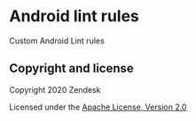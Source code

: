 # Android lint rules

Custom Android Lint rules

## Copyright and license

Copyright 2020 Zendesk

Licensed under the [Apache License, Version 2.0](LICENSE)

